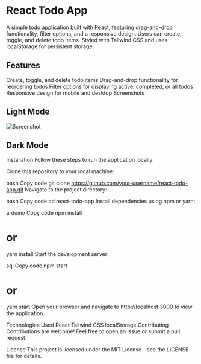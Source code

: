 # React Todo App
A simple todo application built with React, featuring drag-and-drop functionality, filter options, and a responsive design. Users can create, toggle, and delete todo items. Styled with Tailwind CSS and uses localStorage for persistent storage.

## Features
Create, toggle, and delete todo items
Drag-and-drop functionality for reordering todos
Filter options for displaying active, completed, or all todos
Responsive design for mobile and desktop
Screenshots

## Light Mode
![Screenshot](screenshot/Screenshot_white)
## Dark Mode

Installation
Follow these steps to run the application locally:

Clone this repository to your local machine:

bash
Copy code
git clone https://github.com/your-username/react-todo-app.git
Navigate to the project directory:

bash
Copy code
cd react-todo-app
Install dependencies using npm or yarn:

arduino
Copy code
npm install
# or
yarn install
Start the development server:

sql
Copy code
npm start
# or
yarn start
Open your browser and navigate to http://localhost:3000 to view the application.

Technologies Used
React
Tailwind CSS
localStorage
Contributing
Contributions are welcome! Feel free to open an issue or submit a pull request.

License
This project is licensed under the MIT License - see the LICENSE file for details.

